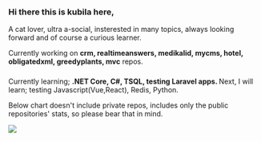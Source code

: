 ### Hi there this is kubila here, 
A cat lover, ultra a-social, insterested in many topics, always looking forward and of course a curious learner.
<!--
**kubila/kubila** is a ✨ _special_ ✨ repository because its `README.md` (this file) appears on your GitHub profile.

Here are some ideas to get you started:

- 🔭 I’m currently working on ...
- 🌱 I’m currently learning ...
- 👯 I’m looking to collaborate on ...
- 🤔 I’m looking for help with ...
- 💬 Ask me about ...
- 📫 How to reach me: ...
- 😄 Pronouns: ...
- ⚡ Fun fact: ...
-->
Currently working on <b>crm, realtimeanswers, medikalid, mycms, hotel, obligatedxml, greedyplants, mvc</b> repos.
###
Currently learning;
<b>
  .NET Core, C#, TSQL, testing Laravel apps.
  </b>
  Next, I will learn; testing Javascript(Vue,React), Redis, Python.
  
  Below chart doesn't include private repos, includes only the public repositories' stats, so please bear that in mind.
  
  <a href="https://github.com/kubila">
  <img align="center" src="https://github-readme-stats.vercel.app/api/top-langs/?username=kubila&count_private=true&layout=compact&show_icons=true&theme=vue" />
</a>
<!--
<a href="https://github.com/kubila">
  <img align="center" src="https://github-readme-stats.vercel.app/api?username=kubila&count_private=true" /> 
</a>-->
